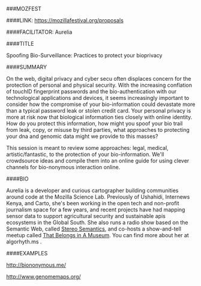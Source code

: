 ###MOZFEST

####LINK:
https://mozillafestival.org/proposals

####FACILITATOR:
Aurelia

####TITLE

Spoofing Bio-Surveillance: Practices to protect your bioprivacy

####SUMMARY

On the web, digital privacy and cyber secu often displaces concern for the protection of personal and physical security. With the increasing conflation of touchID fingerprint passwords and the bio-authentication with our technological applications and devices, it seems increasingly important to consider how the compromise of your bio-information could devastate more than a typical password leak or stolen credit card. Your personal privacy is more at risk now that biological information ties closely with online identity. How do you protect this information, how might you spoof your bio trail from leak, copy, or misuse by third parties, what approaches to protecting your dna and genomic data might we provide to this masses?

This session is meant to review some approaches: legal, medical, artistic/fantastic, to the protection of your bio-information. We'll crowdsource ideas and compile them into an online guide for using clever channels for bio-nonymous interaction online.

####BIO

Aurelia is a developer and curious cartographer building communities around code at the Mozilla Science Lab. Previously of Ushahidi, Internews Kenya, and Carto, she's been working in the open tech and non-profit journalism space for a few years, and recent projects have had mapping sensor data to support agricultural security and sustainable apis ecosystems in the Global South. She also runs a radio show based on the Semantic Web, called [Stereo Semantics](http://www.stereosemantics.com/), and co-hosts a show-and-tell meetup called [That Belongs in A Museum](http://thatbelongsinamuseum.nyc/). You can find more about her at algorhyth.ms .

####EXAMPLES

<http://biononymous.me/>

<http://www.genomemaps.org/>